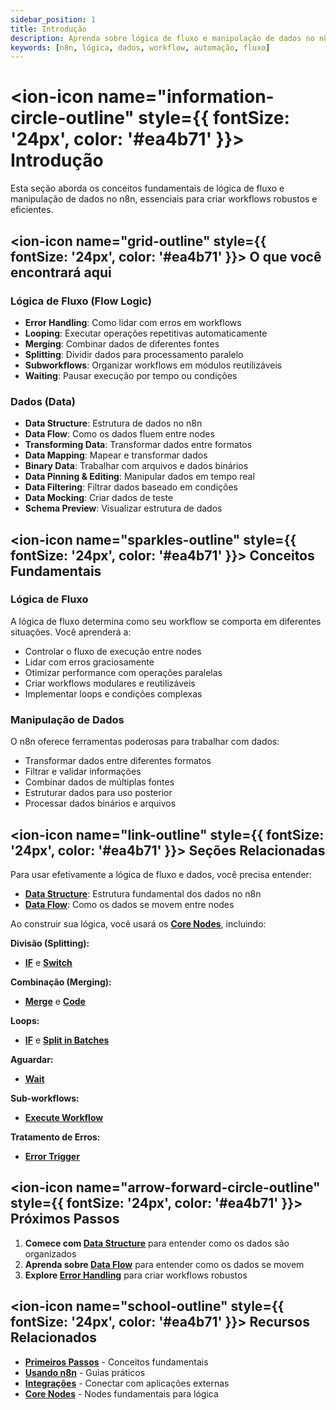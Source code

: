 ```yaml
---
sidebar_position: 1
title: Introdução
description: Aprenda sobre lógica de fluxo e manipulação de dados no n8n
keywords: [n8n, lógica, dados, workflow, automação, fluxo]
---
```


# <ion-icon name="information-circle-outline" style={{ fontSize: '24px', color: '#ea4b71' }}></ion-icon> Introdução

Esta seção aborda os conceitos fundamentais de lógica de fluxo e manipulação de dados no n8n, essenciais para criar workflows robustos e eficientes.

## <ion-icon name="grid-outline" style={{ fontSize: '24px', color: '#ea4b71' }}></ion-icon> O que você encontrará aqui

### Lógica de Fluxo (Flow Logic)

- **Error Handling**: Como lidar com erros em workflows
- **Looping**: Executar operações repetitivas automaticamente
- **Merging**: Combinar dados de diferentes fontes
- **Splitting**: Dividir dados para processamento paralelo
- **Subworkflows**: Organizar workflows em módulos reutilizáveis
- **Waiting**: Pausar execução por tempo ou condições

### Dados (Data)

- **Data Structure**: Estrutura de dados no n8n
- **Data Flow**: Como os dados fluem entre nodes
- **Transforming Data**: Transformar dados entre formatos
- **Data Mapping**: Mapear e transformar dados
- **Binary Data**: Trabalhar com arquivos e dados binários
- **Data Pinning & Editing**: Manipular dados em tempo real
- **Data Filtering**: Filtrar dados baseado em condições
- **Data Mocking**: Criar dados de teste
- **Schema Preview**: Visualizar estrutura de dados

## <ion-icon name="sparkles-outline" style={{ fontSize: '24px', color: '#ea4b71' }}></ion-icon> Conceitos Fundamentais

### Lógica de Fluxo

A lógica de fluxo determina como seu workflow se comporta em diferentes situações. Você aprenderá a:

- Controlar o fluxo de execução entre nodes
- Lidar com erros graciosamente
- Otimizar performance com operações paralelas
- Criar workflows modulares e reutilizáveis
- Implementar loops e condições complexas

### Manipulação de Dados

O n8n oferece ferramentas poderosas para trabalhar com dados:

- Transformar dados entre diferentes formatos
- Filtrar e validar informações
- Combinar dados de múltiplas fontes
- Estruturar dados para uso posterior
- Processar dados binários e arquivos

## <ion-icon name="link-outline" style={{ fontSize: '24px', color: '#ea4b71' }}></ion-icon> Seções Relacionadas

Para usar efetivamente a lógica de fluxo e dados, você precisa entender:

- **[Data Structure](./data/data-structure)**: Estrutura fundamental dos dados no n8n
- **[Data Flow](./data/data-flow-nodes)**: Como os dados se movem entre nodes

Ao construir sua lógica, você usará os **[Core Nodes](../integracoes/builtin-nodes/core-nodes/)**, incluindo:

**Divisão (Splitting):**

- **[IF](../integracoes/builtin-nodes/logic-control/if)** e **[Switch](../integracoes/builtin-nodes/logic-control/switch)**

**Combinação (Merging):**

- **[Merge](../integracoes/builtin-nodes/logic-control/merge)** e **[Code](../integracoes/builtin-nodes/core-nodes/code)**

**Loops:**

- **[IF](../integracoes/builtin-nodes/logic-control/if)** e **[Split in Batches](../integracoes/builtin-nodes/data-processing/split-in-batches)**

**Aguardar:**

- **[Wait](../integracoes/builtin-nodes/logic-control/wait)**

**Sub-workflows:**

- **[Execute Workflow](../integracoes/builtin-nodes/core-nodes/execute-sub-workflow)**

**Tratamento de Erros:**

- **[Error Trigger](../integracoes/builtin-nodes/core-nodes/error-trigger)**

## <ion-icon name="arrow-forward-circle-outline" style={{ fontSize: '24px', color: '#ea4b71' }}></ion-icon> Próximos Passos

1. **Comece com [Data Structure](./data/data-structure)** para entender como os dados são organizados
2. **Aprenda sobre [Data Flow](./data/data-flow-nodes)** para entender como os dados se movem
3. **Explore [Error Handling](./01-flow-logic/error-handling)** para criar workflows robustos

## <ion-icon name="school-outline" style={{ fontSize: '24px', color: '#ea4b71' }}></ion-icon> Recursos Relacionados

- **[Primeiros Passos](/primeiros-passos/guia-instalacao)** - Conceitos fundamentais
- **[Usando n8n](../usando-n8n)** - Guias práticos
- **[Integrações](../integracoes)** - Conectar com aplicações externas
- **[Core Nodes](../integracoes/builtin-nodes/core-nodes/)** - Nodes fundamentais para lógica
